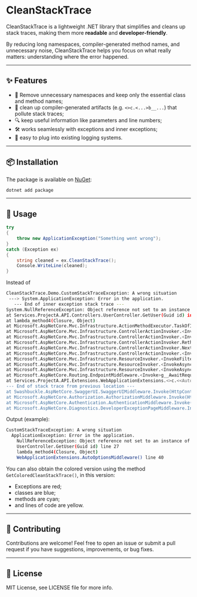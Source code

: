 ﻿# CleanStackTrace

CleanStackTrace is a lightweight .NET library that simplifies and cleans up stack traces, making them more **readable** and **developer-friendly**.  

By reducing long namespaces, compiler-generated method names, and unnecessary noise, CleanStackTrace helps you focus on what really matters: understanding where the error happened.

---

## ✨ Features

- 🚀 Remove unnecessary namespaces and keep only the essential class and method names;  
- 🧹 clean up compiler-generated artifacts (e.g. `<>c.<...>b__...`) that pollute stack traces;  
- 🔍 keep useful information like parameters and line numbers;  
- 🛠 works seamlessly with exceptions and inner exceptions;  
- 🔧 easy to plug into existing logging systems.  

---

## 📦 Installation

The package is available on [NuGet](https://www.nuget.org/):

```c#
dotnet add package 
```

---

## 🔧 Usage
```c#
try
{
    throw new ApplicationException("Something went wrong");
}
catch (Exception ex)
{
    string cleaned = ex.CleanStackTrace();
    Console.WriteLine(cleaned);
}
```

Instead of
```sh
CleanStackTrace.Demo.CustomStackTraceException: A wrong situation
 ---> System.ApplicationException: Error in the application.
   --- End of inner exception stack trace ---
System.NullReferenceException: Object reference not set to an instance of an object.
at Services.ProjectA.API.Controllers.UserController.GetUser(Guid id) in C:\Users\UserName\Repositories\Client\Services\ProjectA\API\Controllers\UserController.cs:line 27
at lambda_method4(Closure, Object)
at Microsoft.AspNetCore.Mvc.Infrastructure.ActionMethodExecutor.TaskOfIActionResultExecutor.Execute(ActionContext actionContext, IActionResultTypeMapper mapper, ObjectMethodExecutor executor, Object controller, Object[] arguments)
at Microsoft.AspNetCore.Mvc.Infrastructure.ControllerActionInvoker.<InvokeActionMethodAsync>g__Awaited|12_0(ControllerActionInvoker invoker, ValueTask`1 actionResultValueTask)
at Microsoft.AspNetCore.Mvc.Infrastructure.ControllerActionInvoker.<InvokeNextActionFilterAsync>g__Awaited|10_0(ControllerActionInvoker invoker, Task lastTask, State next, Scope scope, Object state, Boolean isCompleted)
at Microsoft.AspNetCore.Mvc.Infrastructure.ControllerActionInvoker.Rethrow(ActionExecutedContextSealed context)
at Microsoft.AspNetCore.Mvc.Infrastructure.ControllerActionInvoker.Next(State& next, Scope& scope, Object& state, Boolean& isCompleted)
at Microsoft.AspNetCore.Mvc.Infrastructure.ControllerActionInvoker.<InvokeInnerFilterAsync>g__Awaited|13_0(ControllerActionInvoker invoker, Task lastTask, State next, Scope scope, Object state, Boolean isCompleted)
at Microsoft.AspNetCore.Mvc.Infrastructure.ResourceInvoker.<InvokeFilterPipelineAsync>g__Awaited|20_0(ResourceInvoker invoker, Task lastTask, State next, Scope scope, Object state, Boolean isCompleted)
at Microsoft.AspNetCore.Mvc.Infrastructure.ResourceInvoker.<InvokeAsync>g__Awaited|17_0(ResourceInvoker invoker, Task task, IDisposable scope)
at Microsoft.AspNetCore.Mvc.Infrastructure.ResourceInvoker.<InvokeAsync>g__Awaited|17_0(ResourceInvoker invoker, Task task, IDisposable scope)
at Microsoft.AspNetCore.Routing.EndpointMiddleware.<Invoke>g__AwaitRequestTask|6_0(Endpoint endpoint, Task requestTask, ILogger logger)
at Services.ProjectA.API.Extensions.WebApplicationExtensions.<>c.<<AutoOptionsMiddleware>b__2_0>d.MoveNext() in C:\Users\UserName\Repositories\Client\Servicesoa\progetto\Extensions\WebApplicationExtensions.cs:line 40
--- End of stack trace from previous location ---
at Swashbuckle.AspNetCore.SwaggerUI.SwaggerUIMiddleware.Invoke(HttpContext httpcontext)
at Microsoft.AspNetCore.Authorization.AuthorizationMiddleware.Invoke(HttpContext context)
at Microsoft.AspNetCore.Authentication.AuthenticationMiddleware.Invoke(HttpContext context)
at Microsoft.AspNetCore.Diagnostics.DeveloperExceptionPageMiddleware.Invoke(HttpContext context)
```

Output (example):
```sh
CustomStackTraceException: A wrong situation
  ApplicationException: Error in the application.
    NullReferenceException: Object reference not set to an instance of an object.
    UserController.GetUser(Guid id) line 27
    lambda_method4(Closure, Object)
    WebApplicationExtensions.AutoOptionsMiddleware() line 40
```

You can also obtain the colored version using the method `GetColoredCleanStackTrace()`, in this version:

 - Exceptions are red;
 - classes are blue;
 - methods are cyan;
 - and lines of code are yellow.


---

## 🤝 Contributing

Contributions are welcome!
Feel free to open an issue or submit a pull request if you have suggestions, improvements, or bug fixes.

---

## 📜 License
MIT License, see LICENSE file for more info.